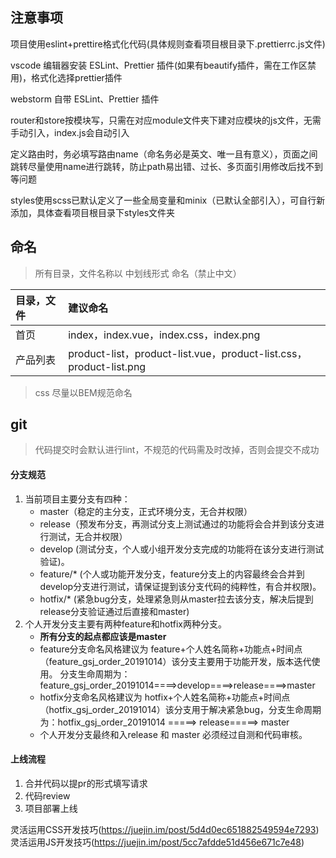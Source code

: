 ## 注意事项

项目使用eslint+prettire格式化代码(具体规则查看项目根目录下.prettierrc.js文件)    

vscode 编辑器安装 ESLint、Prettier 插件(如果有beautify插件，需在工作区禁用)，格式化选择prettier插件

webstorm 自带 ESLint、Prettier 插件

router和store按模块写，只需在对应module文件夹下建对应模块的js文件，无需手动引入，index.js会自动引入

定义路由时，务必填写路由name（命名务必是英文、唯一且有意义），页面之间跳转尽量使用name进行跳转，防止path易出错、过长、多页面引用修改后找不到等问题

styles使用scss已默认定义了一些全局变量和minix（已默认全部引入），可自行新添加，具体查看项目根目录下styles文件夹

## 命名
> 所有目录，文件名称以 中划线形式 命名（禁止中文）

|  目录，文件   | 建议命名  |
|  :----  | :----  |
| 首页  | index，index.vue，index.css，index.png |
| 产品列表  | product-list，product-list.vue，product-list.css，product-list.png |

> css 尽量以BEM规范命名

## git

> 代码提交时会默认进行lint，不规范的代码需及时改掉，否则会提交不成功

#### 分支规范
1. 当前项目主要分支有四种：
    - master（稳定的主分支，正式环境分支，无合并权限）
    - release（预发布分支，再测试分支上测试通过的功能将会合并到该分支进行测试，无合并权限）
    - develop  (测试分支，个人或小组开发分支完成的功能将在该分支进行测试验证)。
    - feature/* (个人或功能开发分支，feature分支上的内容最终会合并到develop分支进行测试，请保证提到该分支代码的纯粹性，有合并权限)。
    - hotfix/*  (紧急bug分支，处理紧急则从master拉去该分支，解决后提到release分支验证通过后直接和master)
2. 个人开发分支主要有两种feature和hotfix两种分支。
    - ****所有分支的起点都应该是master****
    - feature分支命名风格建议为 feature+个人姓名简称+功能点+时间点（feature_gsj_order_20191014）该分支主要用于功能开发，版本迭代使用。 分支生命周期为：feature_gsj_order_20191014====>develop====>release====>master
    - hotfix分支命名风格建议为 hotfix+个人姓名简称+功能点+时间点（hotfix_gsj_order_20191014）该分支用于解决紧急bug，分支生命周期为：hotfix_gsj_order_20191014 =====> release=====> master
    - 个人开发分支最终和入release 和 master 必须经过自测和代码审核。 
    
#### 上线流程
1. 合并代码以提pr的形式填写请求
2. 代码review
3. 项目部署上线


灵活运用CSS开发技巧(https://juejin.im/post/5d4d0ec651882549594e7293)
灵活运用JS开发技巧(https://juejin.im/post/5cc7afdde51d456e671c7e48)
